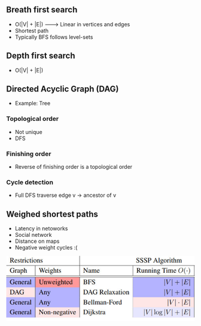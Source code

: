 
## Breath first search
- O(|V| + |E|) ---> Linear in vertices and edges
- Shortest path
- Typically BFS follows level-sets


## Depth first search
- O(|V| + |E|)


## Directed Acyclic Graph (DAG)
- Example: Tree

### Topological order
- Not unique
- DFS

### Finishing order
- Reverse of finishing order is a topological order

### Cycle detection
- Full DFS traverse edge v -> ancestor of v


## Weighed shortest paths
- Latency in netoworks
- Social network
- Distance on maps
- Negative weight cycles :(


![](attachments/98a538a2073a2a5f2fe48eb437277bf1_MD5.jpeg)

